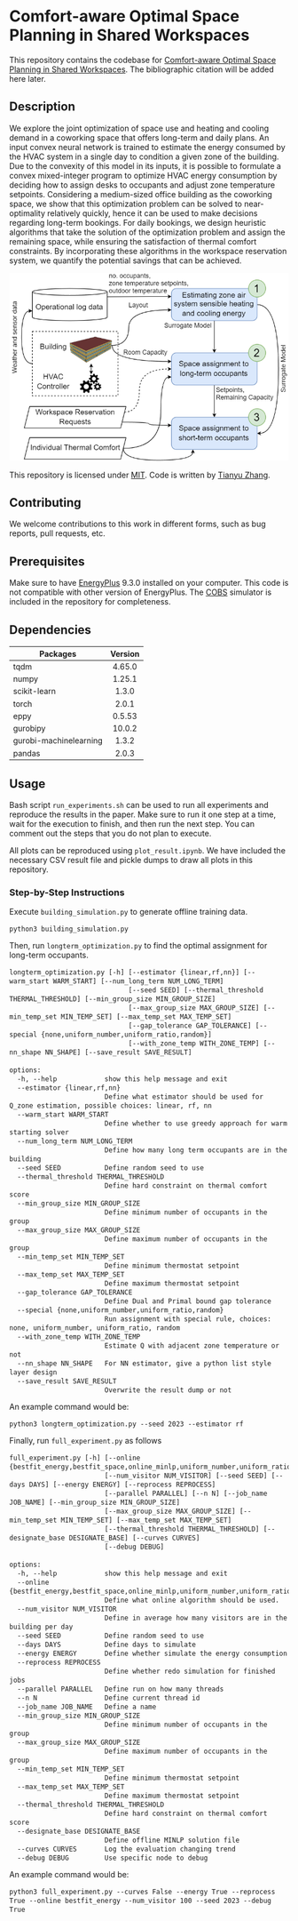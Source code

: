 # Comfort-aware Optimal Space Planning in Shared Workspaces
This repository contains the codebase for [Comfort-aware Optimal Space Planning in Shared Workspaces](https://github.com/sustainable-computing/COBS-space-planning). The bibliographic citation will be added here later.

## Description
We explore the joint optimization of space use and heating and cooling demand in a coworking space that offers long-term and daily plans. 
An input convex neural network is trained to estimate the energy consumed
by the HVAC system in a single day to condition a given zone of the building.
Due to the convexity of this model in its inputs,
it is possible to formulate a convex mixed-integer program to optimize HVAC energy consumption
by deciding how to assign desks to occupants and adjust zone temperature setpoints.
Considering a medium-sized office building as the coworking space,
we show that this optimization problem can be solved to near-optimality relatively quickly,
hence it can be used to make decisions regarding long-term bookings. 
For daily bookings, we design heuristic algorithms that take the solution of the optimization problem
and assign the remaining space, while ensuring the satisfaction of thermal comfort constraints.
By incorporating these algorithms in the workspace reservation system,
we quantify the potential savings that can be achieved.

![Building layout](algorithm.png)

This repository is licensed under [MIT](https://github.com/sustainable-computing/COBS-space-planning/LICENSE). 
Code is written by [Tianyu Zhang](https://tianyuzhang.com/).

## Contributing
We welcome contributions to this work in different forms, such as bug reports, pull requests, etc.

## Prerequisites
Make sure to have [EnergyPlus](https://energyplus.net/) 9.3.0 installed on your computer. This code is not compatible with other version of EnergyPlus. The [COBS](https://github.com/sustainable-computing/COBS) simulator is included in the repository for completeness.

## Dependencies

| Packages               | Version |
|------------------------|:-------:| 
| tqdm                   | 4.65.0  |
| numpy                  | 1.25.1  |
| scikit-learn           |  1.3.0  |
| torch                  |  2.0.1  |
| eppy                   | 0.5.53  |
| gurobipy               | 10.0.2  |
| gurobi-machinelearning |  1.3.2  |
| pandas                 |  2.0.3  |

## Usage
Bash script `run_experiments.sh` can be used to run all experiments and reproduce the results in the paper. Make sure to run it one step at a time, wait for the execution to finish, and then run the next step. You can comment out the steps that you do not plan to execute.

All plots can be reproduced using `plot_result.ipynb`. We have included the necessary CSV result file and pickle dumps to draw all plots in this repository.


### Step-by-Step Instructions
Execute `building_simulation.py` to generate offline training data.
```
python3 building_simulation.py
```
Then, run `longterm_optimization.py` to find the optimal assignment for long-term occupants.
```
longterm_optimization.py [-h] [--estimator {linear,rf,nn}] [--warm_start WARM_START] [--num_long_term NUM_LONG_TERM]
                              [--seed SEED] [--thermal_threshold THERMAL_THRESHOLD] [--min_group_size MIN_GROUP_SIZE]
                              [--max_group_size MAX_GROUP_SIZE] [--min_temp_set MIN_TEMP_SET] [--max_temp_set MAX_TEMP_SET]
                              [--gap_tolerance GAP_TOLERANCE] [--special {none,uniform_number,uniform_ratio,random}]
                              [--with_zone_temp WITH_ZONE_TEMP] [--nn_shape NN_SHAPE] [--save_result SAVE_RESULT]

options:
  -h, --help            show this help message and exit
  --estimator {linear,rf,nn}
                        Define what estimator should be used for Q_zone estimation, possible choices: linear, rf, nn
  --warm_start WARM_START
                        Define whether to use greedy approach for warm starting solver
  --num_long_term NUM_LONG_TERM
                        Define how many long term occupants are in the building
  --seed SEED           Define random seed to use
  --thermal_threshold THERMAL_THRESHOLD
                        Define hard constraint on thermal comfort score
  --min_group_size MIN_GROUP_SIZE
                        Define minimum number of occupants in the group
  --max_group_size MAX_GROUP_SIZE
                        Define maximum number of occupants in the group
  --min_temp_set MIN_TEMP_SET
                        Define minimum thermostat setpoint
  --max_temp_set MAX_TEMP_SET
                        Define maximum thermostat setpoint
  --gap_tolerance GAP_TOLERANCE
                        Define Dual and Primal bound gap tolerance
  --special {none,uniform_number,uniform_ratio,random}
                        Run assignment with special rule, choices: none, uniform_number, uniform_ratio, random
  --with_zone_temp WITH_ZONE_TEMP
                        Estimate Q with adjacent zone temperature or not
  --nn_shape NN_SHAPE   For NN estimator, give a python list style layer design
  --save_result SAVE_RESULT
                        Overwrite the result dump or not
```
An example command would be:
```
python3 longterm_optimization.py --seed 2023 --estimator rf
```

Finally, run `full_experiment.py` as follows
```
full_experiment.py [-h] [--online {bestfit_energy,bestfit_space,online_minlp,uniform_number,uniform_ratio,random,none}]
                        [--num_visitor NUM_VISITOR] [--seed SEED] [--days DAYS] [--energy ENERGY] [--reprocess REPROCESS]
                        [--parallel PARALLEL] [--n N] [--job_name JOB_NAME] [--min_group_size MIN_GROUP_SIZE]
                        [--max_group_size MAX_GROUP_SIZE] [--min_temp_set MIN_TEMP_SET] [--max_temp_set MAX_TEMP_SET]
                        [--thermal_threshold THERMAL_THRESHOLD] [--designate_base DESIGNATE_BASE] [--curves CURVES]
                        [--debug DEBUG]

options:
  -h, --help            show this help message and exit
  --online {bestfit_energy,bestfit_space,online_minlp,uniform_number,uniform_ratio,random,none}
                        Define what online algorithm should be used.
  --num_visitor NUM_VISITOR
                        Define in average how many visitors are in the building per day
  --seed SEED           Define random seed to use
  --days DAYS           Define days to simulate
  --energy ENERGY       Define whether simulate the energy consumption
  --reprocess REPROCESS
                        Define whether redo simulation for finished jobs
  --parallel PARALLEL   Define run on how many threads
  --n N                 Define current thread id
  --job_name JOB_NAME   Define a name
  --min_group_size MIN_GROUP_SIZE
                        Define minimum number of occupants in the group
  --max_group_size MAX_GROUP_SIZE
                        Define maximum number of occupants in the group
  --min_temp_set MIN_TEMP_SET
                        Define minimum thermostat setpoint
  --max_temp_set MAX_TEMP_SET
                        Define maximum thermostat setpoint
  --thermal_threshold THERMAL_THRESHOLD
                        Define hard constraint on thermal comfort score
  --designate_base DESIGNATE_BASE
                        Define offline MINLP solution file
  --curves CURVES       Log the evaluation changing trend
  --debug DEBUG         Use specific node to debug
```

An example command would be:
```
python3 full_experiment.py --curves False --energy True --reprocess True --online bestfit_energy --num_visitor 100 --seed 2023 --debug True
```
